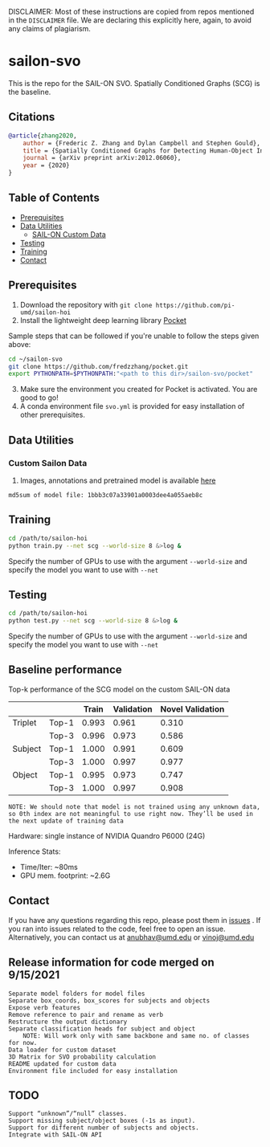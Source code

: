 DISCLAIMER: Most of these instructions are copied from repos mentioned in the `DISCLAIMER` file. We are declaring this
explicitly here, again, to avoid any claims of plagiarism.

# sailon-svo

This is the repo for the SAIL-ON SVO. Spatially Conditioned Graphs (SCG) is the baseline. 

## Citations

```bibtex
@article{zhang2020,
	author = {Frederic Z. Zhang and Dylan Campbell and Stephen Gould},
	title = {Spatially Conditioned Graphs for Detecting Human-Object Interactions},
	journal = {arXiv preprint arXiv:2012.06060},
	year = {2020}
}
```

## Table of Contents

- [Prerequisites](#prerequisites)
- [Data Utilities](#data-utilities)
    * [SAIL-ON Custom Data](#custom-sailon-data)
- [Testing](#testing)
- [Training](#training)
- [Contact](#contact)

## Prerequisites

1. Download the repository with `git clone https://github.com/pi-umd/sailon-hoi`
2. Install the lightweight deep learning library [Pocket](https://github.com/fredzzhang/pocket)

Sample steps that can be followed if you're unable to follow the steps given above:
```bash
cd ~/sailon-svo
git clone https://github.com/fredzzhang/pocket.git
export PYTHONPATH=$PYTHONPATH:"<path to this dir>/sailon-svo/pocket"
```
3. Make sure the environment you created for Pocket is activated. You are good to go!
4. A conda environment file `svo.yml` is provided for easy installation of other prerequisites.

## Data Utilities

### Custom Sailon Data

1. Images, annotations and pretrained model is available [here](https://drive.google.com/drive/u/1/folders/18sp-dXGFyIfOH2K3ZZVfDLAna_rCEcn9)

```md5sum of model file: 1bbb3c07a33901a0003dee4a055aeb8c```

## Training

```bash
cd /path/to/sailon-hoi
python train.py --net scg --world-size 8 &>log &
```

Specify the number of GPUs to use with the argument `--world-size` and specify the model you want to use with `--net`

## Testing

```bash
cd /path/to/sailon-hoi
python test.py --net scg --world-size 8 &>log &
```

Specify the number of GPUs to use with the argument `--world-size` and specify the model you want to use with `--net`

## Baseline performance

Top-k performance of the SCG model on the custom SAIL-ON data

|         |       | Train | Validation | Novel Validation |
|---------|-------|-------|------------|------------------|
| Triplet | Top-1 | 0.993 | 0.961      | 0.310            |
|         | Top-3 | 0.996 | 0.973      | 0.586            |
| Subject | Top-1 | 1.000 | 0.991      | 0.609            |
|         | Top-3 | 1.000 | 0.997      | 0.977            |
| Object  | Top-1 | 0.995 | 0.973      | 0.747            |
|         | Top-3 | 1.000 | 0.997      | 0.908            |

```
NOTE: We should note that model is not trained using any unknown data, so 0th index are not meaningful to use right now. They’ll be used in the next update of training data
```

Hardware: single instance of NVIDIA Quandro P6000 (24G)

Inference Stats:
* Time/Iter: ~80ms
* GPU mem. footprint: ~2.6G


## Contact

If you have any questions regarding this repo, please post them in [issues](https://github.com/pi-umd/sailon-hoi/issues)
. If you ran into issues related to the code, feel free to open an issue. Alternatively, you can contact us at
anubhav@umd.edu or vinoj@umd.edu

## Release information for code merged on 9/15/2021

    Separate model folders for model files
    Separate box_coords, box_scores for subjects and objects
    Expose verb features
    Remove reference to pair and rename as verb
    Restructure the output dictionary
    Separate classification heads for subject and object
        NOTE: Will work only with same backbone and same no. of classes for now.
    Data loader for custom dataset
    3D Matrix for SVO probability calculation
    README updated for custom data
    Environment file included for easy installation


## TODO
    Support “unknown”/“null” classes. 
    Support missing subject/object boxes (-1s as input). 
    Support for different number of subjects and objects. 
    Integrate with SAIL-ON API
